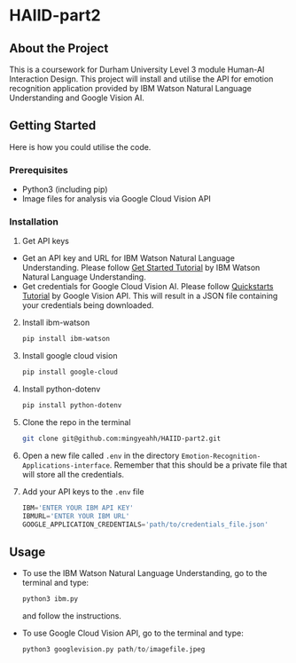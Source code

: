 # HAIID-part2
## About the Project
This is a coursework for Durham University Level 3 module Human-AI Interaction Design. This project will install and utilise the API for emotion recognition application provided by IBM Watson Natural Language Understanding and Google Vision AI.


## Getting Started
Here is how you could utilise the code.

### Prerequisites

* Python3 (including pip)
* Image files for analysis via Google Cloud Vision API


### Installation

1. Get API keys
* Get an API key and URL for IBM Watson Natural Language Understanding. Please follow [Get Started Tutorial](https://cloud.ibm.com/docs/natural-language-understanding?topic=natural-language-understanding-getting-started) by IBM Watson Natural Language Understanding.
* Get credentials for Google Cloud Vision AI. Please follow [Quickstarts Tutorial](https://cloud.google.com/vision/docs/quickstarts) by Google Vision API. This will result in a JSON file containing your credentials being downloaded.

2. Install ibm-watson
    ```sh
    pip install ibm-watson
    ```
3. Install google cloud vision
    ```sh
    pip install google-cloud
    ```
4. Install python-dotenv
    ```sh
    pip install python-dotenv
    ```

5. Clone the repo in the terminal
   ```sh
   git clone git@github.com:mingyeahh/HAIID-part2.git
   ```

6. Open a new file called `.env` in the directory `Emotion-Recognition-Applications-interface`. Remember that this should be a private file that will store all the credentials.

7. Add your API keys to the `.env` file
   ```py
   IBM='ENTER YOUR IBM API KEY'
   IBMURL='ENTER YOUR IBM URL'
   GOOGLE_APPLICATION_CREDENTIALS='path/to/credentials_file.json'
   ```

<!-- USAGE EXAMPLES -->
## Usage
* To use the IBM Watson Natural Language Understanding, go to the terminal and type:
    ```py
    python3 ibm.py
    ```
    and follow the instructions.

* To use Google Cloud Vision API, go to the terminal and type:
    ```py
    python3 googlevision.py path/to/imagefile.jpeg
    ```


